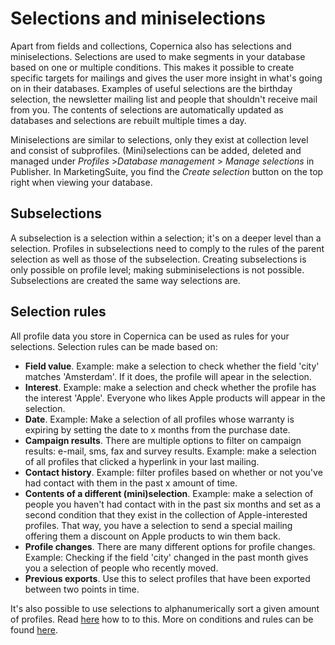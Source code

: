 # Selections and miniselections
Apart from fields and collections, Copernica also has selections and miniselections. Selections are used to make segments in your database based on one or multiple conditions. This makes it possible to create specific targets for mailings and gives the user more insight in what's going on in their databases. Examples of useful selections are the birthday selection, the newsletter mailing list and people that shouldn't receive mail from you. The contents of selections are automatically updated as databases and selections are rebuilt multiple times a day.

Miniselections are similar to selections, only they exist at collection level and consist of subprofiles. (Mini)selections can be added, deleted and managed under *Profiles* >*Database management* > *Manage selections* in Publisher. In MarketingSuite, you find the *Create selection* button on the top right when viewing your database.

## Subselections
A subselection is a selection within a selection; it's on a deeper level than a selection. Profiles in subselections need to comply to the rules of the parent selection as well as those of the subselection. Creating subselections is only possible on profile level; making subminiselections is not possible. Subselections are created the same way selections are.

## Selection rules
All profile data you store in Copernica can be used as rules for your selections. Selection rules can be made based on:

* **Field value**. Example: make a selection to check whether the field 'city' matches 'Amsterdam'. If it does, the profile will apear in the selection.
* **Interest**. Example: make a selection and check whether the profile has the interest 'Apple'. Everyone who likes Apple products will appear in the selection.
* **Date**. Example: Make a selection of all profiles whose warranty is expiring by setting the date to x months from the purchase date.
* **Campaign results**. There are multiple options to filter on campaign results: e-mail, sms, fax and survey results. Example: make a selection of all profiles that clicked a hyperlink in your last mailing.
* **Contact history**. Example: filter profiles based on whether or not you've had contact with them in the past x amount of time. 
* **Contents of a different (mini)selection**. Example: make a selection of people you haven't had contact with in the past six months and set as a second condition that they exist in the collection of Apple-interested profiles. That way, you have a selection to send a special mailing offering them a discount on Apple products to win them back.
* **Profile changes**. There are many different options for profile changes. Example: Checking if the field 'city' changed in the past month gives you a selection of people who recently moved.
* **Previous exports**. Use this to select profiles that have been exported between two points in time.

It's also possible to use selections to alphanumerically sort a given amount of profiles. Read [here]() how to to this.
More on conditions and rules can be found [here]().
